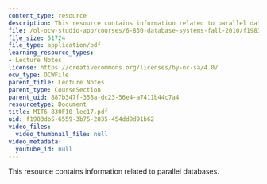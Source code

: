 ```yaml
---
content_type: resource
description: This resource contains information related to parallel databases.
file: /ol-ocw-studio-app/courses/6-830-database-systems-fall-2010/f1983db565593b752835454dd9d91b62_MIT6_830F10_lec17.pdf
file_size: 51724
file_type: application/pdf
learning_resource_types:
- Lecture Notes
license: https://creativecommons.org/licenses/by-nc-sa/4.0/
ocw_type: OCWFile
parent_title: Lecture Notes
parent_type: CourseSection
parent_uid: 887b347f-358a-dc23-56e4-a7411b44c7a4
resourcetype: Document
title: MIT6_830F10_lec17.pdf
uid: f1983db5-6559-3b75-2835-454dd9d91b62
video_files:
  video_thumbnail_file: null
video_metadata:
  youtube_id: null
---
```

This resource contains information related to parallel databases.